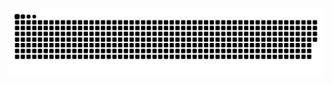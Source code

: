 <div> 
 
  ![Snake animation](https://github.com/BlackZ36/BlackZ36/blob/main/snake-2023.svg)
 
</div>
